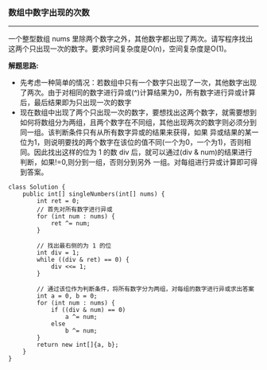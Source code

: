 ### 数组中数字出现的次数
****
一个整型数组 nums 里除两个数字之外，其他数字都出现了两次。请写程序找出这两个只出现一次的数字。要求时间复杂度是O(n)，空间复杂度是O(1)。

**解题思路:**
* 先考虑一种简单的情况：若数组中只有一个数字只出现了一次，其他数字出现了两次。由于对相同的数字进行异或(^)计算结果为0，所有数字进行异或计算后，最后结果即为只出现一次的数字
* 现在数组中出现了两个只出现一次的数字，要想找出这两个数字，就需要想到如何将数组分为两组，且两个数字在不同组，其他出现两次的数字则必须分到同一组。该判断条件只有从所有数字异或的结果来获得，如果
异或结果的某一位为1，则说明要找的两个数字在该位的值不同(一个为0，一个为1)，否则相同。因此找出这样的位为 1 的数 div 后，就可以通过(div & num)的结果进行判断，如果!=0,则分到一组，否则分到另外
一组。对每组进行异或计算即可得到答案。
```
class Solution {
    public int[] singleNumbers(int[] nums) {
        int ret = 0;
        // 首先对所有数字进行异或
        for (int num : nums) {
            ret ^= num;
        }

        // 找出最右侧的为 1 的位
        int div = 1;
        while ((div & ret) == 0) {
            div <<= 1;
        }

        // 通过该位作为判断条件，将所有数字分为两组，对每组的数字进行异或求出答案
        int a = 0, b = 0;
        for (int num : nums) {
            if ((div & num) == 0)
                a ^= num;
            else
                b ^= num;
        }
        return new int[]{a, b};
    }
}
```
